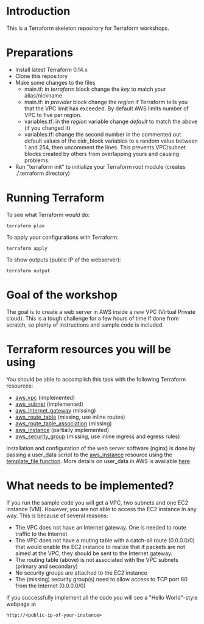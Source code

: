 # Introduction

This is a Terraform skeleton repository for Terraform workshops.

# Preparations

* Install latest Terraform 0.14.x
* Clone this repository
* Make some changes to the files
    * main.tf: in *terraform* block change the *key* to match your alias/nickname
    * main.tf: in *provider* block change the *region* if Terraform tells you that the VPC limit has exceeded. By default AWS limits number of VPC to five per region.
    * variables.tf: in the *region* variable change *default* to match the above (if you changed it)
    * variables.tf: change the second number in the commented out default values of the cidr_block variables to a random value between 1 and 254, then uncomment the lines. This prevents VPC/subnet blocks created by others from overlapping yours and causing problems.
* Run "terraform init" to initialize your Terraform root module (creates ./.terraform directory)

# Running Terraform

To see what Terraform *would* do:

    terraform plan

To apply your configurations with Terraform:

    terraform apply

To show outputs (public IP of the webserver):

    terraform output

# Goal of the workshop

The goal is to create a web server in AWS inside a *new* VPC (Virtual Private
cloud). This is a tough challenge for a few hours of time if done from
scratch, so plenty of instructions and sample code is included.

# Terraform resources you will be using

You should be able to accomplish this task with the following Terraform resources:

* [aws_vpc](https://registry.terraform.io/providers/hashicorp/aws/latest/docs/resources/vpc) (implemented)
* [aws_subnet](https://registry.terraform.io/providers/hashicorp/aws/latest/docs/resources/subnet) (implemented)
* [aws_internet_gateway](https://registry.terraform.io/providers/hashicorp/aws/latest/docs/resources/internet_gateway) (missing)
* [aws_route_table](https://registry.terraform.io/providers/hashicorp/aws/latest/docs/resources/route_table) (missing, use inline routes)
* [aws_route_table_association](https://registry.terraform.io/providers/hashicorp/aws/latest/docs/resources/route_table_association) (missing)
* [aws_instance](https://registry.terraform.io/providers/hashicorp/aws/latest/docs/resources/instance) (partially implemented)
* [aws_security_group](https://registry.terraform.io/providers/hashicorp/aws/latest/docs/resources/security_group) (missing, use inline ingress and egress rules)

Installation and configuration of the web server software (nginx) is done by
passing a user_data script to the
[aws_instance](https://registry.terraform.io/providers/hashicorp/aws/latest/docs/resources/instance)
resource using the
[template_file function](https://registry.terraform.io/providers/hashicorp/template/latest/docs/data-sources/file).
More details on user_data in AWS is available [here](https://docs.aws.amazon.com/AWSEC2/latest/UserGuide/user-data.html).

# What needs to be implemented?

If you run the sample code you will get a VPC, two subnets and one EC2 instance (VM). However, you are not able to access the EC2 instance in any way. This is because of several reasons:

* The VPC does not have an Internet gateway. One is needed to route traffic to the Internet
* The VPC does not have a routing table with a catch-all route (0.0.0.0/0) that would enable the EC2 instance to realize that if packets are not aimed at the VPC, they should be sent to the Internet gateway.
* The routing table (above) is not associated with the VPC subnets (primary and secondary)
* No security groups are attached to the EC2 instance
* The (missing) security group(s) need to allow access to TCP port 80 from the Internet (0.0.0.0/0)

If you successfully implement all the code you will see a "Hello World"-style webpage at

```
http://<public-ip-of-your-instance>
```
